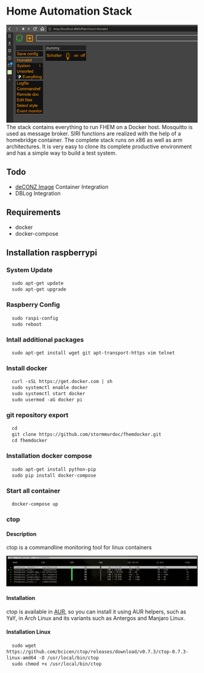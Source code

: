 # Home Automation Stack

!["FHEM GUI"](./.media/fhem.png "FHEM gui")
The stack contains everything to run FHEM on a Docker host. Mosquitto is used as message broker. SIRI functions are realized with the help of a homebridge container. The complete stack runs on x86 as well as arm architectures. It is very easy to clone its complete productive environment and has a simple way to build a test system.

## Todo

+ [deCONZ Image](https://hub.docker.com/r/marthoc/deconz/) Container Integration
+ DBLog Integration

## Requirements

+ docker
+ docker-compose

## Installation raspberrypi

### System Update
      sudo apt-get update
      sudo apt-get upgrade

### Raspberry Config

      sudo raspi-config
      sudo reboot

### Intall additional packages

      sudo apt-get install wget git apt-transport-https vim telnet

### Install docker

      curl -sSL https://get.docker.com | sh
      sudo systemctl enable docker
      sudo systemctl start docker
      sudo usermod -aG docker pi

### git repository export
      cd
      git clone https://github.com/stormmurdoc/fhemdocker.git
      cd fhemdocker

### Installation docker compose

      sudo apt-get install python-pip
      sudo pip install docker-compose

### Start all container

      docker-compose up

### ctop

#### Description

ctop is a commandline monitoring tool for linux containers

!["ctop"](./.media/ctop.png "ctop gui")

#### Installation

ctop is available in [AUR](https://aur.archlinux.org/packages/ctop/), so you can install it using AUR helpers, such as YaY, in Arch Linux and its variants such as Antergos and Manjaro Linux.

#### Installation Linux

      sudo wget https://github.com/bcicen/ctop/releases/download/v0.7.3/ctop-0.7.3-linux-amd64 -O /usr/local/bin/ctop
      sudo chmod +x /usr/local/bin/ctop
